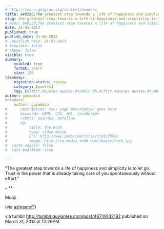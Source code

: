 ```yaml
---
# http://learn.getgrav.org/content/headers
title: &#8220;The greatest step towards a life of happiness and simplicity is to let go. Trust in the power that&#8230;&#8221;
slug: the-greatest-step-towards-a-life-of-happiness-and-simplicity-is-to-let-go-trust-in-the-power-that
# menu: &#8220;The greatest step towards a life of happiness and simplicity is to let go. Trust in the power that&#8230;&#8221;
date: 31-03-2013
published: true
publish_date: 31-03-2013
# unpublish_date: 31-03-2013
# template: false
# theme: false
visible: true
summary:
    enabled: true
    format: short
    size: 128
taxonomy:
    migration-status: review
    category: [quotes]
    tag: [#ifttt,#quotes quotes,#tumblr,fb,#ifttt,#quotes quotes,#tumblr,fb]
author: guyadmin
metadata:
    author: guyadmin
#      description: Your page description goes here
#      keywords: HTML, CSS, XML, JavaScript
#      robots: noindex, nofollow
#      og:
#          title: The Rock
#          type: video.movie
#          url: http://www.imdb.com/title/tt0117500/
#          image: http://ia.media-imdb.com/images/rock.jpg
#  cache_enable: false
#  last_modified: true

---
```


“The greatest step towards a life of happiness and simplicity is to let go. Trust in the power that is already taking care of you spontaneously without effort.”

 – **

Mooji

(via [ashramof1](http://ashramof1.tumblr.com/))

via tumblr http://tumblr.guyjames.com/post/46749132192 published on March 31, 2013 at 12:26PM